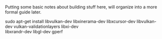 Putting some basic notes about building stuff here, will organize into a more
formal guide later.

sudo apt-get install libvulkan-dev libxinerama-dev libxcursor-dev libvulkan-dev vulkan-validationlayers libxi-dev      \
    libxrandr-dev libgl-dev gperf


